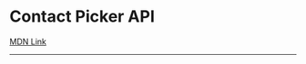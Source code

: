 # Contact Picker API

[MDN Link](https://developer.mozilla.org/en-US/docs/Web/API/Contact_Picker_API)

---
